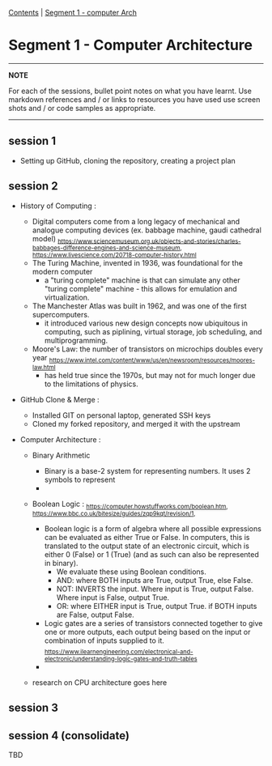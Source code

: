 [Contents](../personal_learning_record/personal_learning_record.md) | [Segment 1 - computer Arch](../personal_learning_record/segment1.md) 

# Segment 1 - Computer Architecture

---
**NOTE**

For each of the sessions, bullet point notes on what you have learnt.
Use markdown references and / or links to resources you have used
use  screen shots and / or code samples as appropriate.

---

## session 1

- Setting up GitHub, cloning the repository, creating a project plan

## session 2

- History of Computing :

  - Digital computers come from a long legacy of mechanical and analogue computing devices (ex. babbage machine, gaudi cathedral model)
        <sub>https://www.sciencemuseum.org.uk/objects-and-stories/charles-babbages-difference-engines-and-science-museum, https://www.livescience.com/20718-computer-history.html</sub>
  - The Turing Machine, invented in 1936, was foundational for the modern computer
    - a "turing complete" machine is that can simulate any other "turing complete" machine - this allows for emulation and virtualization.
  - The Manchester Atlas was built in 1962, and was one of the first supercomputers.
    - it introduced various new design concepts now ubiquitous in computing, such as piplining, virtual storage, job scheduling, and multiprogramming. 
  - Moore's Law: the number of transistors on microchips doubles every year <sub>https://www.intel.com/content/www/us/en/newsroom/resources/moores-law.html</sub>
      - has held true since the 1970s, but may not for much longer due to the limitations of physics.
   
- GitHub Clone & Merge :

    - Installed GIT on personal laptop, generated SSH keys
    - Cloned my forked repository, and merged it with the upstream
 
- Computer Architecture :

  - Binary Arithmetic
      - Binary is a base-2 system for representing numbers. It uses 2 symbols to represent
      -
    
  - Boolean Logic :
      <sub>https://computer.howstuffworks.com/boolean.htm, https://www.bbc.co.uk/bitesize/guides/zqp9kqt/revision/1, </sub>
     - Boolean logic is a form of algebra where all possible expressions can be evaluated as either True or False. In computers, this is translated to the output state of an electronic circuit, which is either 0 (False) or 1 (True) (and as such can also be represented in binary). 
       - We evaluate these using Boolean conditions.
       - AND: where BOTH inputs are True, output True, else False.
       - NOT: INVERTS the input. Where input is True, output False. Where input is False, output True.
       - OR: where EITHER input is True, output True. if BOTH inputs are False, output False.
    - Logic gates are a series of transistors connected together to give one or more outputs, each output being based on the input or combination of inputs supplied to it.
    <sub>https://www.ilearnengineering.com/electronical-and-electronic/understanding-logic-gates-and-truth-tables</sub>
    - 
  - research on CPU architecture goes here

## session 3

## session 4 (consolidate)


TBD
